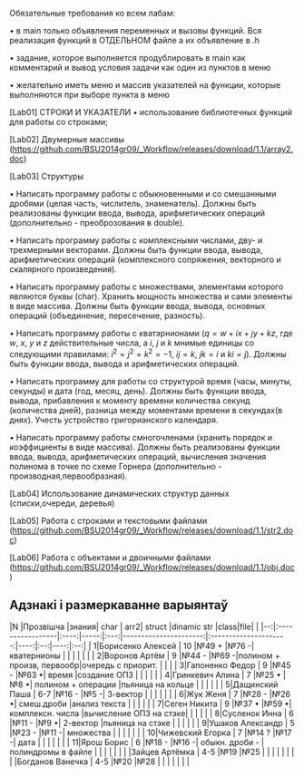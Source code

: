 Обязательные требования ко всем лабам:

• в main только объявления переменных и вызовы функций. Вся реализация функций в ОТДЕЛЬНОМ файле а их объявление в .h

• задание, которое выполняется продублировать в main как комментарий и вывод условия задачи как один из пунктов в меню

• желательно иметь меню и массив указателей на функции, которые выполняются при выборе пункта в меню

[Lab01] СТРОКИ И УКАЗАТЕЛИ 
•	использование библиотечных функций для работы со строками;

[Lab02] Двумерные массивы (https://github.com/BSU2014gr09/_Workflow/releases/download/1.1/array2.doc)

[Lab03] Структуры

• Написать программу работы с обыкновенными и со смешанными дробями (целая часть, числитель, знаменатель). Должны быть реализованы функции ввода, вывода, арифметических операций (дополнительно - преоброзования в double).

• Написать программу работы с комплексными числами, дву- и трехмерными векторами. Должны быть функции ввода, вывода, арифметических операций (комплексного сопряжения, векторного и скалярного произведения).

• Написать программу работы с множествами, элементами которого являются буквы (char). Хранить мощность множества и сами элементы в виде массива. Должны быть функции ввода, вывода,  основных операций (объединение, пересечение, разность).

• Написать программу работы с кватэрнионами ($q=w+ix+jy+kz$, где $w$, $x$, $y$ и $z$ действительные числа,
а $i$, $j$ и $k$ мнимые единицы со следующими правилами: $i^2=j^2=k^2=-1$, $ij=k$, $jk=i$ и $ki=j$). Должны быть функции
ввода, вывода и арифметических операций.

• Написать программу для работы со структурой время (часы, минуты, секунды) и дата (год, месяц, день). Должны быть функции
ввода, вывода, прибавления к моменту времени количества секунд (количества дней), разница между моментами времени в секундах(в днях). Учесть устройство григорианского календаря.

• Написать программу работы смногочленами (хранить порядок и коэффициенты в виде массива). Должны быть реализованы функции ввода, вывода, арифметических операций, вычисления значения полинома в точке по схеме Горнера (дополнительно - производная,первообразная).

[Lab04] Использование динамических структур данных (списки,очереди, деревья)

[Lab05] Работа с строками и текстовыми файлами (https://github.com/BSU2014gr09/_Workflow/releases/download/1.1/str2.doc)

[Lab06] Работа с объектами и двоичными файлами (https://github.com/BSU2014gr09/_Workflow/releases/download/1.1/obj.doc)


## Адзнакі і размеркаванне варыянтаў


|N  |Прозвішча         |знания| char | arr2|     struct            |dinamic str            |class|file|     |
|--:|:-----------------|:----:|-----:|:---:|----------------------:|:---------------------:|----:|:--:|----:|:--:|
|  1|Борисенко Алексей |  10  |№49 + |№76 -| кватернионы           |                       |     |    |     |    |
|  2|Воронов Артём     |  9   |№44 - |№69 -|полином + произв, первообр|очередь с приорит.     |     |    |
|  3|Гапоненко Федор   |  9   |№45 - |№63 •| время                 |создание ОПЗ           |     |    |     |    |
|  4|Гринкевич Алина   |  7   |№25 • |№8  •| полином + операции    |пьяница на кольце      |     |    |     |    |
|  5|Дащинский Паша    |  6-7 |№16 - |№5  -| 3-вектор              |                       |     |    |     |    |
|  6|Жук Женя          |  7   |№28 - |№26 •| смеш.дроби            |анализ текста          |     |    |     |    |
|  7|Сеген Никита      |  9   |№37 • |№59 •| комплексн. числа     |вычисление ОПЗ на стэке|     |    |     |    |
|  8|Сусленок Инна     |  6   |№11 - |№9  •| 2-вектор              |пьяница на стэке       |     |    |     |    |
|  9|Ушаков Александр  |  5   |№23 - |№11 -| множества             |                       |     |    |     |    |
| 10|Чижевский Егорка  |  7   |№14 ? |№17 -| дата                  |                       |     |    |     |    |
| 11|Ярош Борис        |  6   |№18 - |№16 -| обыкн. дроби      -  |полиндромы в файле     |     |    |     |    |
|
|   |Зайцев Артёмка    |  4-5 |№19   |№25  |      |       |     |    |     |    |
|   |Богданов Ванечка  |  4-5 |№20   |№28  |      |       |     |    |     |    |


